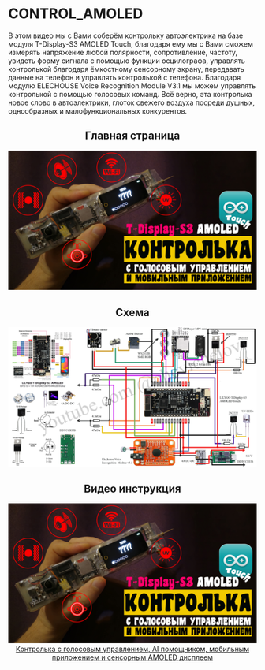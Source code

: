 # CONTROL_AMOLED
В этом видео мы с Вами соберём контрольку автоэлектрика на базе модуля T-Display-S3 AMOLED Touch, благодаря ему мы с Вами сможем измерять напряжение любой полярности, сопротивление, частоту, увидеть форму сигнала с помощью функции осцилографа, управлять контролькой благодаря ёмкостному сенсорному экрану, передавать данные на телефон и управлять контролькой с телефона.
Благодаря модулю ELECHOUSE Voice Recognition Module V3.1 мы можем управлять контролькой с помощью голосовых команд.
Всё верно, эта контролька новое слово в автоэлектрики, глоток свежего воздуха посреди душных, однообразных и малофункциональных конкурентов.

<h2 align="center">Главная страница</h2>
<img src="https://github.com/chevichelov/CONTROL_AMOLED/blob/main/IMG/MAIN.jpg" alt="Контролька с голосовым управлением, AI помощником, мобильным приложением и сенсорным AMOLED дисплеем" />

<h2 align="center">Схема</h2>
<img src="https://github.com/chevichelov/CONTROL_AMOLED/blob/main/IMG/SCHEMA.jpg" alt="Контролька с голосовым управлением, AI помощником, мобильным приложением и сенсорным AMOLED дисплеем" />

<h2 align="center">Видео инструкция</h2>
<div align="center">
  <a href="https://www.youtube.com/watch?v=qrfGuIqlr5E"><img src="https://github.com/chevichelov/CONTROL_AMOLED/blob/main/IMG/MAIN.jpg" alt="Контролька с голосовым управлением, AI помощником, мобильным приложением и сенсорным AMOLED дисплеем">
  <div>Контролька с голосовым управлением, AI помощником, мобильным приложением и сенсорным AMOLED дисплеем</div>
  </a>
</div>

